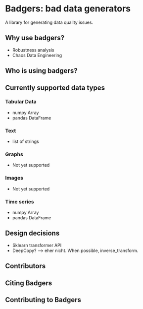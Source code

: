 # Badgers: bad data generators

A library for generating data quality issues.

## Why use badgers?
- Robustness analysis
- Chaos Data Engineering

## Who is using badgers?

## Currently supported data types
### Tabular Data
- numpy Array
- pandas DataFrame

### Text
- list of strings

### Graphs
- Not yet supported

### Images
- Not yet supported

### Time series
- numpy Array
- pandas DataFrame

## Design decisions

- Sklearn transformer API
- DeepCopy? --> eher nicht. When possible, inverse_transform.

## Contributors



## Citing Badgers


## Contributing to Badgers




